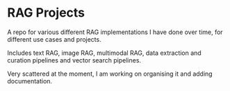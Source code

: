 # RAG Projects

A repo for various different RAG implementations I have done over time, for different use cases and projects.

Includes text RAG, image RAG, multimodal RAG, data extraction and curation pipelines and vector search pipelines.

Very scattered at the moment, I am working on organising it and adding documentation.
